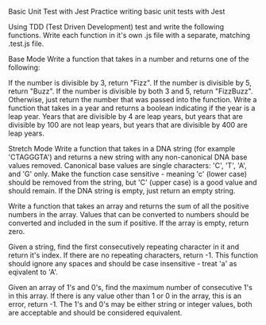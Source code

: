 Basic Unit Test with Jest
Practice writing basic unit tests with Jest

Using TDD (Test Driven Development) test and write the following functions. Write each function in it's own .js file with a separate, matching .test.js file.

Base Mode
Write a function that takes in a number and returns one of the following:

If the number is divisible by 3, return "Fizz".
If the number is divisible by 5, return "Buzz".
If the number is divisible by both 3 and 5, return "FizzBuzz".
Otherwise, just return the number that was passed into the function.
Write a function that takes in a year and returns a boolean indicating if the year is a leap year. Years that are divisible by 4 are leap years, but years that are divisible by 100 are not leap years, but years that are divisible by 400 are leap years.

Stretch Mode
Write a function that takes in a DNA string (for example 'CTAGGGTA') and returns a new string with any non-canonical DNA base values removed. Canonical base values are single characters: 'C', 'T', 'A', and 'G' only. Make the function case sensitive - meaning 'c' (lower case) should be removed from the string, but 'C' (upper case) is a good value and should remain. If the DNA string is empty, just return an empty string.

Write a function that takes an array and returns the sum of all the positive numbers in the array. Values that can be converted to numbers should be converted and included in the sum if positive. If the array is empty, return zero.

Given a string, find the first consecutively repeating character in it and return it's index. If there are no repeating characters, return -1. This function should ignore any spaces and should be case insensitive - treat 'a' as eqivalent to 'A'.

Given an array of 1's and 0's, find the maximum number of consecutive 1's in this array. If there is any value other than 1 or 0 in the array, this is an error, return -1. The 1's and 0's may be either string or integer values, both are acceptable and should be considered equivalent.